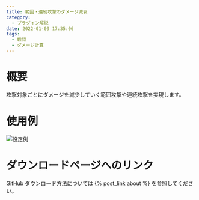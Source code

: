 ```yaml
---
title: 範囲・連続攻撃のダメージ減衰
category:
  - プラグイン解説
date: 2022-01-09 17:35:06
tags:
  - 戦闘
  - ダメージ計算
---
```


# 概要

攻撃対象ごとにダメージを減少していく範囲攻撃や連続攻撃を実現します。

# 使用例

![設定例](multi-attack-damage-fall.png "設定例")

# ダウンロードページへのリンク

[GitHub](https://github.com/elleonard/DarkPlasma-MZ-Plugins/blob/release/DarkPlasma_MultiAttackDamageFall.js)
ダウンロード方法については {% post_link about %} を参照してください。
